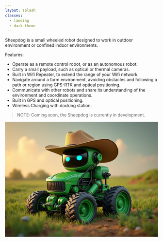 ```yaml
---
layout: splash
classes:
  - landing
  - dark-theme
---
```


Sheepdog is a small wheeled robot designed to work in outdoor environment or confined indoor environments. 

Features:
- Operate as a remote control robot, or as an autonomous robot.
- Carry a small payload, such as optical or thermal cameras.
- Built in Wifi Repeater, to extend the range of your Wifi network.
- Navigate around a farm environment, avoiding obstacles and following a path or region using GPS-RTK and optical positioning.
- Communicate with other robots and share its understanding of the environment and coordinate operations.
- Built in GPS and optical positioning.
- Wireless Charging with docking station.

>NOTE: Coming soon, the Sheepdog is currently in development.

![Sheepdog](/assets/images/rhr.jpg)